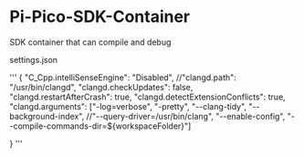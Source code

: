 # Pi-Pico-SDK-Container
SDK container that can compile and debug



settings.json

'''
{
    "C_Cpp.intelliSenseEngine": "Disabled",
    //"clangd.path": "/usr/bin/clangd",
    "clangd.checkUpdates": false,
    "clangd.restartAfterCrash": true,
    "clangd.detectExtensionConflicts": true,
    "clangd.arguments": ["-log=verbose", 
                         "-pretty", 
                         "--clang-tidy",
                         "--background-index", 
                         //"--query-driver=/usr/bin/clang",
                         "--enable-config",
                         "--compile-commands-dir=${workspaceFolder}"]
                            
}
'''
